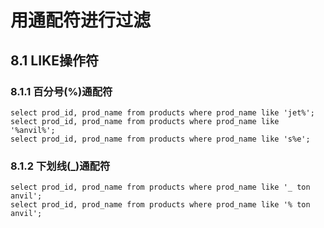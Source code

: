# 用通配符进行过滤

## 8.1 LIKE操作符

### 8.1.1 百分号(%)通配符

```
select prod_id, prod_name from products where prod_name like 'jet%';
select prod_id, prod_name from products where prod_name like '%anvil%';
select prod_id, prod_name from products where prod_name like 's%e';
```

### 8.1.2 下划线(_)通配符

```
select prod_id, prod_name from products where prod_name like '_ ton anvil';
select prod_id, prod_name from products where prod_name like '% ton anvil';
```

